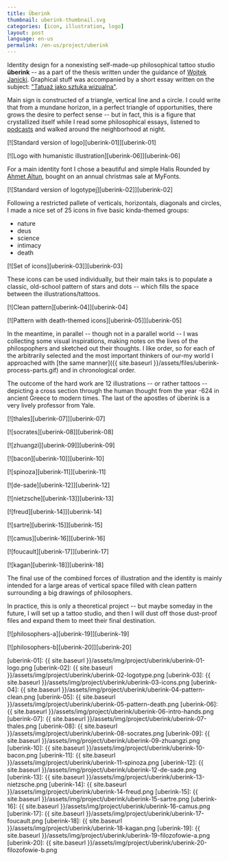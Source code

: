 ```yaml
---
title: Überink
thumbnail: uberink-thumbnail.svg
categories: [icon, illustration, logo]
layout: post
language: en-us
permalink: /en-us/project/uberink
---
```


Identity design for a nonexisting self-made-up philosophical tattoo studio **überink** -- as a part of the thesis written under the guidance of [Wojtek Janicki](http://gobranding.eu/). Graphical stuff was accompanied by a short essay written on the subject: ["Tatuaż jako sztuka wizualna"]({{site.baseurl}}/assets/files/uberink-historia-tatuazu.pdf).

Main sign is constructed of a triangle, vertical line and a circle. I could write that from a mundane horizon, in a perfect triangle of opportunities, there grows the desire to perfect sense -- but in fact, this is a figure that crystallized itself while I read some philosophical essays, listened to [podcasts](http://www.partiallyexaminedlife.com/) and walked around the neighborhood at night.

[![Standard version of logo][uberink-01]][uberink-01]

[![Logo with humanistic illustration][uberink-06]][uberink-06]

For a main identity font I chose a beautiful and simple Halis Rounded by [Ahmet Altun](http://www.aatype.net/), bought on an annual christmas sale at MyFonts.

[![Standard version of logotypej][uberink-02]][uberink-02]

Following a restricted pallete of verticals, horizontals, diagonals and circles, I made a nice set of 25 icons in five basic kinda-themed groups:

- nature
- deus
- science
- intimacy
- death

[![Set of icons][uberink-03]][uberink-03]

These icons can be used individually, but their main taks is to populate a classic, old-school pattern of stars and dots -- which fills the space between the illustrations/tattoos.

[![Clean pattern][uberink-04]][uberink-04]

[![Pattern with death-themed icons][uberink-05]][uberink-05]

In the meantime, in parallel -- though not in a parallel world -- I was collecting some visual inspirations, making notes on the lives of the philospophers and sketched out their thoughts. I like order, so for each of the arbitrarily selected and the most important thinkers of our-my world I approached with [the same manner]({{ site.baseurl }}/assets/files/uberink-process-parts.gif) and in chronological order.

The outcome of the hard work are 12 illustrations -- or rather tattoos -- depicting a cross section through the human thought from the year -624 in ancient Greece to modern times. The last of the apostles of überink is a very lively professor from Yale.

[![thales][uberink-07]][uberink-07]

[![socrates][uberink-08]][uberink-08]

[![zhuangzi][uberink-09]][uberink-09]

[![bacon][uberink-10]][uberink-10]

[![spinoza][uberink-11]][uberink-11]

[![de-sade][uberink-12]][uberink-12]

[![nietzsche][uberink-13]][uberink-13]

[![freud][uberink-14]][uberink-14]

[![sartre][uberink-15]][uberink-15]

[![camus][uberink-16]][uberink-16]

[![foucault][uberink-17]][uberink-17]

[![kagan][uberink-18]][uberink-18]

The final use of the combined forces of illustration and the identity is mainly intended for a large areas of vertical space filled with clean pattern surrounding a big drawings of philosophers.

In practice, this is only a theoretical project -- but maybe someday in the future, I will set up a tattoo studio, and then I will dust off those dust-proof files and expand them to meet their final destination.

[![philosophers-a][uberink-19]][uberink-19]

[![philosophers-b][uberink-20]][uberink-20]

[uberink-01]: {{ site.baseurl }}/assets/img/project/uberink/uberink-01-logo.png
[uberink-02]: {{ site.baseurl }}/assets/img/project/uberink/uberink-02-logotype.png
[uberink-03]: {{ site.baseurl }}/assets/img/project/uberink/uberink-03-icons.png
[uberink-04]: {{ site.baseurl }}/assets/img/project/uberink/uberink-04-pattern-clean.png
[uberink-05]: {{ site.baseurl }}/assets/img/project/uberink/uberink-05-pattern-death.png
[uberink-06]: {{ site.baseurl }}/assets/img/project/uberink/uberink-06-intro-hands.png
[uberink-07]: {{ site.baseurl }}/assets/img/project/uberink/uberink-07-thales.png
[uberink-08]: {{ site.baseurl }}/assets/img/project/uberink/uberink-08-socrates.png
[uberink-09]: {{ site.baseurl }}/assets/img/project/uberink/uberink-09-zhuangzi.png
[uberink-10]: {{ site.baseurl }}/assets/img/project/uberink/uberink-10-bacon.png
[uberink-11]: {{ site.baseurl }}/assets/img/project/uberink/uberink-11-spinoza.png
[uberink-12]: {{ site.baseurl }}/assets/img/project/uberink/uberink-12-de-sade.png
[uberink-13]: {{ site.baseurl }}/assets/img/project/uberink/uberink-13-nietzsche.png
[uberink-14]: {{ site.baseurl }}/assets/img/project/uberink/uberink-14-freud.png
[uberink-15]: {{ site.baseurl }}/assets/img/project/uberink/uberink-15-sartre.png
[uberink-16]: {{ site.baseurl }}/assets/img/project/uberink/uberink-16-camus.png
[uberink-17]: {{ site.baseurl }}/assets/img/project/uberink/uberink-17-foucault.png
[uberink-18]: {{ site.baseurl }}/assets/img/project/uberink/uberink-18-kagan.png
[uberink-19]: {{ site.baseurl }}/assets/img/project/uberink/uberink-19-filozofowie-a.png
[uberink-20]: {{ site.baseurl }}/assets/img/project/uberink/uberink-20-filozofowie-b.png
